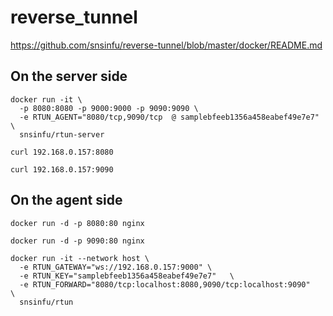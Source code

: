 # reverse_tunnel
https://github.com/snsinfu/reverse-tunnel/blob/master/docker/README.md

## On the server side
```
docker run -it \
  -p 8080:8080 -p 9000:9000 -p 9090:9090 \
  -e RTUN_AGENT="8080/tcp,9090/tcp  @ samplebfeeb1356a458eabef49e7e7" \
  snsinfu/rtun-server
```
```
curl 192.168.0.157:8080
```
```
curl 192.168.0.157:9090
```
## On the agent side 
```
docker run -d -p 8080:80 nginx
```
```
docker run -d -p 9090:80 nginx
```
```
docker run -it --network host \
  -e RTUN_GATEWAY="ws://192.168.0.157:9000" \
  -e RTUN_KEY="samplebfeeb1356a458eabef49e7e7"   \
  -e RTUN_FORWARD="8080/tcp:localhost:8080,9090/tcp:localhost:9090"   \
  snsinfu/rtun
```
